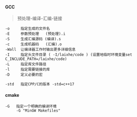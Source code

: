 
#### GCC

> 预处理-编译-汇编-链接

```
-o     指定生成的文件名
-E     参数预处理   (预处理).i
-S     生成汇编源码 (编译).s
-c     生成机器码   (汇编).o
-Wall  让编译器工作时输出更多详细信息
-I     指定头文件目录 ( -I/laixhe/code ) (设置地临时环境变量set C_INCLUDE_PATH=/laixhe/code)
-L     指定库文件路径
-l     指定需要链接的库
-D     定义必要的宏

-std   指定CPP/C的版本 -std=c++17
```


#### cmake
```
-G   指定一个明确的编译环境
     -G "MinGW Makefiles"
```
